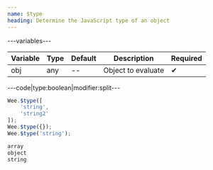 ```yaml
---
name: $type
heading: Determine the JavaScript type of an object
---
```


---variables---

| Variable | Type | Default | Description | Required |
| -- | -- | -- | -- | -- |
| obj | any | -- | Object to evaluate | ✔ |

---code|type:boolean|modifier:split---

```javascript
Wee.$type([
	'string',
	'string2'
]);
Wee.$type({});
Wee.$type('string');
```

```javascript
array
object
string
```